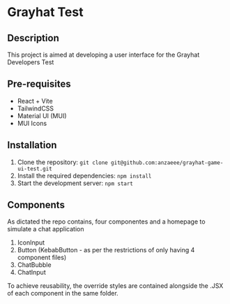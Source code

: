 # Grayhat Test

## Description

This project is aimed at developing a user interface for the Grayhat Developers Test

## Pre-requisites

- React + Vite
- TailwindCSS
- Material UI (MUI)
- MUI Icons

## Installation

1. Clone the repository: `git clone git@github.com:anzaeee/grayhat-game-ui-test.git`
2. Install the required dependencies: `npm install`
3. Start the development server: `npm start`

## Components

As dictated the repo contains, four componentes and a homepage to simulate a chat application

1. IconInput
2. Button (KebabButton - as per the restrictions of only having 4 component files)
3. ChatBubble
4. ChatInput

To achieve reusability, the override styles are contained alongside the .JSX of each component in the same folder.

